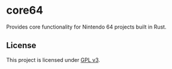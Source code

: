 # core64

Provides core functionality for Nintendo 64 projects built in Rust.

## License

This project is licensed under [GPL v3][license].

[license]: https://github.com/icorbrey/core64/blob/master/LICENSE
